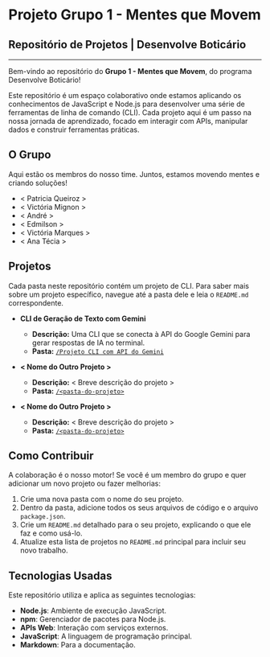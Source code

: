 # Projeto Grupo 1 - Mentes que Movem

## Repositório de Projetos | Desenvolve Boticário

-----

Bem-vindo ao repositório do **Grupo 1 - Mentes que Movem**, do programa Desenvolve Boticário\!

Este repositório é um espaço colaborativo onde estamos aplicando os conhecimentos de JavaScript e Node.js para desenvolver uma série de ferramentas de linha de comando (CLI). Cada projeto aqui é um passo na nossa jornada de aprendizado, focado em interagir com APIs, manipular dados e construir ferramentas práticas.

## O Grupo

Aqui estão os membros do nosso time. Juntos, estamos movendo mentes e criando soluções\!

  * \< Patricia Queiroz \>
  * \< Victória Mignon \>
  * \< André  \>
  * \< Edmilson \>
  * \< Victória Marques \>
  * \< Ana Técia \>

## Projetos

Cada pasta neste repositório contém um projeto de CLI. Para saber mais sobre um projeto específico, navegue até a pasta dele e leia o `README.md` correspondente.

  * **CLI de Geração de Texto com Gemini**

      * **Descrição:** Uma CLI que se conecta à API do Google Gemini para gerar respostas de IA no terminal.
      * **Pasta:** [`/Projeto CLI com API do Gemini`](https://github.com/PatQuei/mentesquemovem-projeto1/tree/main/Projeto%20CLI%20com%20API%20do%20Gemini)

  * **\< Nome do Outro Projeto \>**

      * **Descrição:** \< Breve descrição do projeto \>
      * **Pasta:** [`/<pasta-do-projeto>`](https://www.google.com/search?q=/%3Cpasta-do-projeto%3E)

  * **\< Nome do Outro Projeto \>**

      * **Descrição:** \< Breve descrição do projeto \>
      * **Pasta:** [`/<pasta-do-projeto>`](https://www.google.com/search?q=/%3Cpasta-do-projeto%3E)

## Como Contribuir

A colaboração é o nosso motor\! Se você é um membro do grupo e quer adicionar um novo projeto ou fazer melhorias:

1.  Crie uma nova pasta com o nome do seu projeto.
2.  Dentro da pasta, adicione todos os seus arquivos de código e o arquivo `package.json`.
3.  Crie um `README.md` detalhado para o seu projeto, explicando o que ele faz e como usá-lo.
4.  Atualize esta lista de projetos no `README.md` principal para incluir seu novo trabalho.

## Tecnologias Usadas

Este repositório utiliza e aplica as seguintes tecnologias:

  * **Node.js**: Ambiente de execução JavaScript.
  * **npm**: Gerenciador de pacotes para Node.js.
  * **APIs Web**: Interação com serviços externos.
  * **JavaScript**: A linguagem de programação principal.
  * **Markdown**: Para a documentação.

